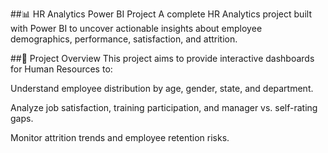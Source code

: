 ##📊 HR Analytics Power BI Project
A complete HR Analytics project built with Power BI to uncover actionable insights about employee demographics, performance, satisfaction, and attrition.

##🚀 Project Overview
This project aims to provide interactive dashboards for Human Resources to:

Understand employee distribution by age, gender, state, and department.

Analyze job satisfaction, training participation, and manager vs. self-rating gaps.

Monitor attrition trends and employee retention risks.

